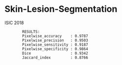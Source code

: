 # Skin-Lesion-Segmentation
ISIC 2018

            RESULTS:
            Pixelwise_accuracy    : 0.9787
            Pixelwise_precision   : 0.9503
            Pixelwise_sensitivity : 0.9187
            Pixelwise_specificity : 0.9864
            Dice                  : 0.9342
            Jaccard_index         : 0.8766
